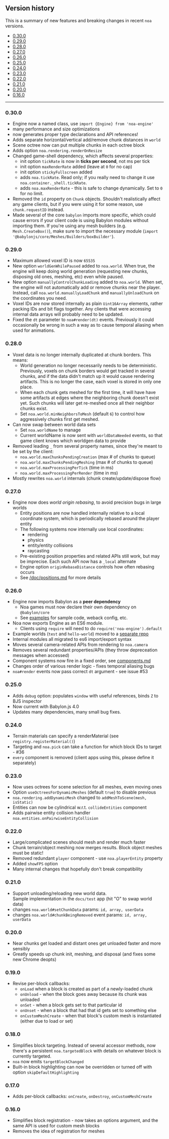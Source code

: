 ## Version history

This is a summary of new features and breaking changes in recent `noa` versions.

-   [0.30.0](#0300)
-   [0.29.0](#0290)
-   [0.28.0](#0280)
-   [0.27.0](#0270)
-   [0.26.0](#0260)
-   [0.25.0](#0250)
-   [0.24.0](#0240)
-   [0.23.0](#0230)
-   [0.22.0](#0220)
-   [0.21.0](#0210)
-   [0.20.0](#0200)
-   [0.16.0](#0160)

---

### 0.30.0

-   Engine now a named class, use `import {Engine} from 'noa-engine'`
-   many performance and size optimizations
-   now generates proper type declarations and API references!
-   Adds separate horizontal/vertical add/remove chunk distances in `world`
-   Scene octree now can put multiple chunks in each octree block
-   Adds option `noa.rendering.renderOnResize`
-   Changed game-shell dependency, which affects several properties:
    -   init option `tickRate` is now in **ticks per second**, not ms per tick
    -   init option `maxRenderRate` added (leave at `0` for no cap)
    -   init option `stickyFullscreen` added
    -   adds `noa.tickRate`. Read only; if you really need to change it use `noa.container._shell.tickRate`.
    -   adds `noa.maxRenderRate` - this is safe to change dynamically. Set to `0` for no limit.
-   Removed the `id` property on `Chunk` objects. Shouldn't realistically affect any game clients, but if you were using it for some reason, use `chunk.requestID` instead.
-   Made several of the core `babylon` imports more specific, which could cause errors if your client code is using Babylon modules without importing them. If you're using any mesh builders (e.g. `Mesh.CreateBox()`), make sure to import the necessary module (`import '@babylonjs/core/Meshes/Builders/boxBuilder'`).

### 0.29.0

-   Maximum allowed voxel ID is now `65535`
-   New option `worldGenWhilePaused` added to `noa.world`. When true, the engine will keep doing world generation (requesting new chunks, disposing old ones, meshing, etc) even while paused.
-   New option `manuallyControlChunkLoading` added to `noa.world`. When set, the engine will not automatically add or remove chunks near the player. Instead, call `noa.world.manuallyLoadChunk` and `manuallyUnloadChunk` on the coordinates you need.
-   Voxel IDs are now stored internally as plain `Uint16Array` elements, rather packing IDs and bit flags together. Any clients that were accessing internal data arrays will probably need to be updated.
-   Fixed the `dt` parameter to `noa#render(dt)` events. Previously it could occasionally be wrong in such a way as to cause temporal aliasing when used for animations.

### 0.28.0

-   Voxel data is no longer internally duplicated at chunk borders. This means:
    -   World generation no longer necessarily needs to be deterministic. Previously, voxels on chunk borders would get tracked in several chunks, and if the data didn't match up it would cause rendering artifacts. This is no longer the case, each voxel is stored in only one place.
    -   When each chunk gets meshed for the first time, it will have have some artifacts at edges where the neighboring chunk doesn't exist yet. Such chunks will later get re-meshed once all their neighbor chunks exist.
    -   Set `noa.world.minNeighborsToMesh` (default `6`) to control how aggressively chunks first get meshed.
-   Can now swap between world data sets
    -   Set `noa.worldName` to manage
    -   Current worldName is now sent with `worldDataNeeded` events, so that
        game client knows which worldgen data to provide
-   Removed leading `_` from several property names, since they're meant to be set by the client:
    -   `noa.world.maxChunksPendingCreation` (max # of chunks to queue)
    -   `noa.world.maxChunksPendingMeshing` (max # of chunks to queue)
    -   `noa.world.maxProcessingPerTick` (time in ms)
    -   `noa.world.maxProcessingPerRender` (time in ms)
-   Mostly rewrites `noa.world` internals (chunk create/update/dispose flow)

### 0.27.0

-   Engine now does _world origin rebasing_, to avoid precision bugs in large worlds
    -   Entity positions are now handled internally relative to a local coordinate system, which is periodically rebased around the player entity
    -   The following systems now internally use local coordinates:
        -   rendering
        -   physics
        -   entity/entity collisions
        -   raycasting
    -   Pre-existing position properties and related APIs still work, but may be imprecise. Each such API now has a `_local` alternate
    -   Engine option `originRebaseDistance` controls how often rebasing occurs
    -   See [/doc/positions.md](positions.md) for more details

### 0.26.0

-   Engine now imports Babylon as a **peer dependency**
    -   Noa games must now declare their own dependency on `@babylon/core`
    -   See [examples](https://github.com/andyhall/noa-examples) for sample code, weback config, etc.
-   Noa now exports Engine as an ES6 module.
    -   Clients using `require` will need to do `require('noa-engine').default`
-   Example worlds (`test` and `hello-world`) moved to a [separate repo](https://github.com/andyhall/noa-examples)
-   Internal modules all migrated to es6 import/export syntax
-   Moves several camera-related APIs from rendering to `noa.camera`
-   Removes several redundant properties/APIs (they throw depreceation messages when accessed)
-   Component systems now fire in a fixed order, see [components.md](components.md)
-   Changes order of various render logic - fixes temporal aliasing bugs
-   `noa#render` events now pass correct `dt` argument - see issue #53

### 0.25.0

-   Adds `debug` option: populates `window` with useful references, binds `Z` to BJS inspector
-   Now current with Babylon.js 4.0
-   Updates many dependencies, many small bug fixes.

### 0.24.0

-   Terrain materials can specify a renderMaterial (see `registry.registerMaterial()`)
-   Targeting and `noa.pick` can take a function for which block IDs to target - #36
-   `every` component is removed (client apps using this, please define it separately)

### 0.23.0

-   Now uses octrees for scene selection for all meshes, even moving ones
-   Option `useOctreesForDynamicMeshes` (default `true`) to disable previous
-   `noa.rendering.addDynamicMesh` changed to `addMeshToScene(mesh, isStatic)`
-   Entities can now be cylindrical w.r.t. `collideEntities` component
-   Adds pairwise entity collision handler `noa.entities.onPairwiseEntityCollision`

### 0.22.0

-   Large/complicated scenes should mesh and render much faster
-   Chunk terrain/object meshing now merges results. Block object meshes must be static!
-   Removed redundant `player` component - use `noa.playerEntity` property
-   Added `showFPS` option
-   Many internal changes that hopefully don't break compatibility

### 0.21.0

-   Support unloading/reloading new world data.  
    Sample implementation in the `docs/test` app (hit "O" to swap world data)
-   changes `noa.world#setChunkData` params: `id, array, userData`
-   changes `noa.world#chunkBeingRemoved` event params: `id, array, userData`

### 0.20.0

-   Near chunks get loaded and distant ones get unloaded faster and more sensibly
-   Greatly speeds up chunk init, meshing, and disposal (and fixes some new Chrome deopts)

### 0.19.0

-   Revise per-block callbacks:
    -   `onLoad` when a block is created as part of a newly-loaded chunk
    -   `onUnload` - when the block goes away because its chunk was unloaded
    -   `onSet` - when a block gets set to that particular id
    -   `onUnset` - when a block that had that id gets set to something else
    -   `onCustomMeshCreate` - when that block's custom mesh is instantiated (either due to load or set)

### 0.18.0

-   Simplifies block targeting. Instead of several accessor methods, now there's a persistent `noa.targetedBlock` with details on whatever block is currently targeted.
-   `noa` now emits `targetBlockChanged`
-   Built-in block highlighting can now be overridden or turned off with option `skipDefaultHighlighting`

### 0.17.0

-   Adds per-block callbacks: `onCreate`, `onDestroy`, `onCustomMeshCreate`

### 0.16.0

-   Simplifies block registration - now takes an options argument, and the same API is used for custom mesh blocks
-   Removes the idea of registration for meshes
